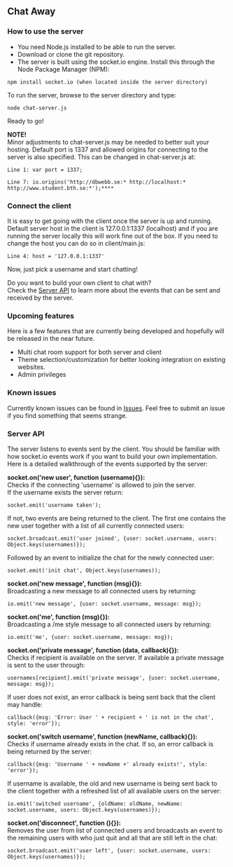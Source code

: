 ## Chat Away
 
<a id="instructions"></a>
### How to use the server

- You need Node.js installed to be able to run the server.
- Download or clone the git repository.
- The server is built using the socket.io engine. Install this through the Node Package Manager (NPM):

```
npm install socket.io (when located inside the server directory)
```

To run the server, browse to the server directory and type:


```
node chat-server.js
```

Ready to go!


**NOTE!**  
Minor adjustments to chat-server.js may be needed to better suit your hosting.  Default port is 1337 and allowed origins for connecting to the server is also specified. This can be changed in chat-server.js at:

```
Line 1: var port = 1337;
```

```
Line 7: io.origins('http://dbwebb.se:* http://localhost:* http://www.student.bth.se:*');****
```
### Connect the client
It is easy to get going with the client once the server is up and running. Default server host in the client is 127.0.0.1:1337 (localhost) and if you are running the server locally this will work fine out of the box. If you need to change the host you can do so in client/main.js:

```
Line 4: host = '127.0.0.1:1337'
```

Now, just pick a username and start chatting! 

Do you want to build your own client to chat with?  
Check the [Server API](#api) to learn more about the events that can be sent and received by the server.

<a id="upcoming"></a>
### Upcoming features
Here is a few features that are currently being developed and hopefully will be released in the near future.

- Multi chat room support for both server and client
- Theme selection/customization for better looking integration on existing websites.
- Admin privileges 

### Known issues

Currently known issues can be found in [Issues](https://github.com/emsi15/chat-away/issues "Issues").
Feel free to submit an issue if you find something that seems strange.

<a id="api"></a>
### Server API 

The server listens to events sent by the client. You should be familiar with how socket.io events work if you want to build your own implementation. Here is a detailed walkthrough of the events supported by the server: 

**socket.on('new user', function (username){}):**  
Checks if the connecting 'username' is allowed to join the server.  
If the username exists the server return:  
```
socket.emit('username taken');
```  
If not, two events are being returned to the client. 
The first one contains the new user together with a list of all currently connected users:
```
socket.broadcast.emit('user joined', {user: socket.username, users: Object.keys(usernames)});
```
Followed by an event to initialize the chat for the newly connected user:  
```
socket.emit('init chat', Object.keys(usernames));
```


**socket.on('new message', function (msg){}):**  
Broadcasting a new message to all connected users by returning:   
```
io.emit('new message', {user: socket.username, message: msg});
```


**socket.on('me', function (msg){}):**  
Broadcasting a /me style message to all connected users by returning:  
```
io.emit('me', {user: socket.username, message: msg});
```

**socket.on('private message', function (data, callback){}):**  
Checks if recipient is available on the server. If available a private message is sent to the user through:  
```
usernames[recipient].emit('private message', {user: socket.username, message: msg});
```  
If user does not exist, an error callback is being sent back that the client may handle:  
```
callback({msg: 'Error: User ' + recipient + ' is not in the chat', style: 'error'});
```

**socket.on('switch username', function (newName, callback){}):**  
Checks if username already exists in the chat. If so, an error callback is being returned by the server:  
```
callback({msg: 'Username ' + newName +' already exists!', style: 'error'});
```  
If username is available, the old and new username is being sent back to the client together with a refreshed list of all available users on the server:
```
io.emit('switched username', {oldName: oldName, newName: socket.username, users: Object.keys(usernames)});
```

**socket.on('disconnect', function (){}):**  
Removes the user from list of connected users and broadcasts an event to the remaining users with who just quit and all that are still left in the chat:
```
socket.broadcast.emit('user left', {user: socket.username, users: Object.keys(usernames)});
```